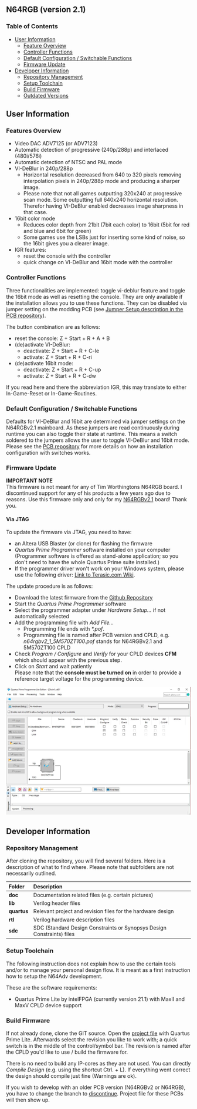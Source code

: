 N64RGB (version 2.1)
---

### Table of Contents

- [User Information](https://github.com/borti4938/n64rgb_fw#user-information)
  - [Feature Overview](https://github.com/borti4938/n64rgb_fw#feature-overview)
  - [Controller Functions](https://github.com/borti4938/n64rgb_fw#controller-functions)
  - [Default Configuration / Switchable Functions](https://github.com/borti4938/n64rgb_fw#default-configuration--switchable-functions)
  - [Firmware Update](https://github.com/borti4938/n64rgb_fw#firmware-update)
- [Developer Information](https://github.com/borti4938/n64rgb_fw#developer-information)
  - [Repository Management](https://github.com/borti4938/n64rgb_fw#repository-management)
  - [Setup Toolchain](https://github.com/borti4938/n64rgb_fw#setup-toolchain)
  - [Build Firmware](https://github.com/borti4938/n64rgb_fw#build-firmware)
  - [Outdated Versions](https://github.com/borti4938/n64rgb_fw#outdated-versions)


## User Information

### Features Overview

- Video DAC ADV7125 (or ADV7123)
- Automatic detection of progressive (240p/288p) and interlaced (480i/576i)
- Automatic detection of NTSC and PAL mode
- VI-DeBlur in 240p/288p
  - Horizontal resolution decreased from 640 to 320 pixels removing interpolation pixels in 240p/288p mode and producing a sharper image.
  - Please note that not all games outputting 320x240 at progressive scan mode.
    Some outputting full 640x240 horizontal resolution.
    Therefor having VI-DeBlur enabled decreases image sharpness in that case.
- 16bit color mode
  - Reduces color depth from 21bit (7bit each color) to 16bit (5bit for red and blue and 6bit for green)
  - Some games use the LSBs just for inserting some kind of noise, so the 16bit gives you a clearer image.
- IGR features:
  - reset the console with the controller
  - quick change on VI-DeBlur and 16bit mode with the controller


### Controller Functions

Three functionalities are implemented: toggle vi-deblur feature and toggle the 16bit mode as well as resetting the console.
They are only available if the installation allows you to use these functions.
They can be disabled via jumper setting on the modding PCB (see [Jumper Setup description in the PCB repository](https://github.com/borti4938/n64rgb_pcb#jumper-setup)).

The button combination are as follows:
- reset the console: Z + Start + R + A + B
- (de)activate VI-DeBlur:
  - deactivate: Z + Start + R + C-le
  - activate: Z + Start + R + C-ri
- (de)activate 16bit mode:
  - deactivate: Z + Start + R + C-up
  - activate: Z + Start + R + C-dw

If you read here and there the abbreviation IGR, this may translate to either In-Game-Reset or In-Game-Routines.


### Default Configuration / Switchable Functions

Defaults for VI-DeBlur and 16bit are determined via jumper settings on the N64RGBv2.1 mainboard.
As these jumpers are read continuously during runtime you can also toggle their state at runtime.
This means a switch soldered to the jumpers allows the user to toggle VI-DeBlur and 16bit mode.
Please see the [PCB repository](https://github.com/borti4938/n64rgb_pcb) for more details on how an installation configuration with switches works.

### Firmware Update

**IMPORTANT NOTE**  
This firmware is not meant for any of Tim Worthingtons N64RGB board.
I discontinued support for any of his products a few years ago due to reasons.
Use this firmware only and only for my [N64RGBv2.1](https://github.com/borti4938/n64rgb_pcb) board!
Thank you.

#### Via JTAG

To update the firmware via JTAG, you need to have:

- an Altera USB Blaster (or clone) for flashing the firmware
- _Quartus Prime Programmer_ software installed on your computer  
(Programmer software is offered as stand-alone application; so you don't need to have the whole Quartus Prime suite installed.)
- If the programmer driver won't work on your Windows system, please use the following driver: [Link to Terasic.com Wiki](https://www.terasic.com.tw/wiki/Altera_USB_Blaster_Driver_Installation_Instructions).

The update procedure is as follows:
- Download the latest firmware from the [Github Repository](https://github.com/borti4938/n64rgb_fw/releases)
- Start the _Quartus Prime Programmer_ software
- Select the programmer adapter under _Hardware Setup..._ if not automatically selected
- Add the programming file with _Add File..._  
  - Programming file ends with _\*.pof_.
  - Programming file is named after PCB version and CPLD, e.g. _n64rgbv2\_1\_5M570ZT100.pof_ stands for N64RGBv2.1 and 5M570ZT100 CPLD
- Check _Program / Configure_ and _Verify_ for your CPLD devices **CFM** which should appear with the previous step.
- Click on _Start_ and wait patiently  
Please note that the **console must be turned on** in order to provide a reference target voltage for the programming device.

![](./doc/img/jtag_update.jpg)

## Developer Information

### Repository Management

After cloning the repository, you will find several folders.
Here is a description of what to find where.
Please note that subfolders are not necessarily outlined.

| Folder | Description |
|:-------|:------------|
| **doc** | Documentation related files (e.g. certain pictures) |
| **lib** | Verilog header files |
| **quartus** | Relevant project and revision files for the hardware design |
| **rtl** | Verilog hardware description files |
| **sdc** | SDC (Standard Design Constraints or Synopsys Design Constraints) files |


### Setup Toolchain

The following instruction does not explain how to use the certain tools and/or to manage your personal design flow.
It is meant as a first instruction how to setup the N64Adv development.

These are the software requirements:
- Quartus Prime Lite by intelFPGA (currently version 21.1) with MaxII and MaxV CPLD device support


### Build Firmware

If not already done, clone the GIT source.
Open the [project file](./quartus/n64rgb_v2_1.qpf) with Quartus Prime Lite.
Afterwards select the revision you like to work with; a quick switch is in the middle of the control/symbol bar.
The revision is named after the CPLD you'd like to use / build the firmware for.

There is no need to build any IP-cores as they are not used.
You can directly _Compile Design_ (e.g. using the shortcut Ctrl. + L).
If everything went correct the design should compile just fine (Warnings are ok).

If you wish to develop with an older PCB version (N64RGBv2 or N64RGB), you have to change the branch to [discontinue](https://github.com/borti4938/n64rgb_fw/tree/discontinue).
Project file for these PCBs will then show up.
